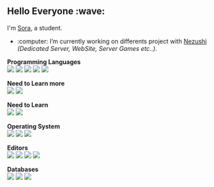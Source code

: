 
 <h2> Hello Everyone :wave: </h2>

<p>I'm <a href="https://github.com/SoraInDev">Sora</a>, a student.</p>

<ul>
<li>:computer: I’m currently working on differents project with <a href=https://github.com/N3zushi>Nezushi</a><i> (Dedicated Server, WebSite, Server Games etc..)</i>.</li></ul>

<p><b>Programming Languages</b><br>
<img src="https://img.shields.io/badge/-JavaScript-%23121011?style=for-the-badge&?&logo=JavaScript&logoColor=white">
<img src="https://img.shields.io/badge/-Node.Js-%23121011?style=for-the-badge&?&logo=Node.js&logoColor=white">
<img src="https://img.shields.io/badge/-HTML-%23121011.svg?style=for-the-badge&logo=AIOHTTP">
<img src="https://img.shields.io/badge/css3-%23121011.svg?style=for-the-badge&logo=css3&logoColor=white">
<img src="https://img.shields.io/badge/Lua-%23121011.svg?style=for-the-badge&logo=Lua&logoColor=white">
<p><b>Need to Learn more</b><br>
<img src="https://img.shields.io/badge/java-%23121011.svg?style=for-the-badge&logo=java&logoColor=white">
<img src="https://img.shields.io/badge/shell_script-%23121011.svg?style=for-the-badge&logo=gnu-bash&logoColor=white">

<p><b>Need to Learn</b><br>
<img src="https://img.shields.io/badge/C-%23121011.svg?style=for-the-badge&logo=C&logoColor=white">
<img src="https://img.shields.io/badge/C++-%23121011.svg?style=for-the-badge&logo=C++&logoColor=white">

<p><b>Operating System</b><br>
<img src="https://img.shields.io/badge/Linux-000080.svg?style=for-the-badge&logo=Linux&logoColor=white">
<img src="https://img.shields.io/badge/Windows-000080.svg?style=for-the-badge&logo=Windows&logoColor=white">
<img src="https://img.shields.io/badge/Debian-000080?style=for-the-badge&logo=debian&logoColor=white">

<p><b>Editors</b><br>
<img src="https://img.shields.io/badge/Visual Studio-5C2D91.svg?style=for-the-badge&logo=visual-studio&logoColor=white">
 <img src="https://img.shields.io/badge/Visual Studio Code-5C2D91.svg?style=for-the-badge&logo=visual-studio-code&logoColor=white">
 <img src="https://img.shields.io/badge/Sublime Text-5C2D91.svg?style=for-the-badge&logo=sublime-text&logoColor=white">
  <img src="https://img.shields.io/badge/NotePad++-5C2D91.svg?style=for-the-badge&logo=notepadplusplus&logoColor=white">

<p><b>Databases</b><br>
<img src="https://img.shields.io/badge/sqlite-%2307405e.svg?style=for-the-badge&logo=sqlite&logoColor=white">
<img src="https://img.shields.io/badge/MySQL-%2307405e.svg?style=for-the-badge&logo=MySQL&logoColor=white">
<img src="https://img.shields.io/badge/MariaDB-%2307405e.svg?style=for-the-badge&logo=MariaDB&logoColor=white">









